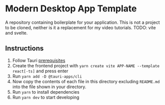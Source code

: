 # Modern Desktop App Template

A repository containing boilerplate for your application. This is not a project to be cloned, neither is it a replacement for my video tutorials. TODO: vite and svelte.

## Instructions

1. Follow Tauri [prerequisites](https://tauri.studio/docs/getting-started/prerequisites)
2. Create the frontend project with `yarn create vite APP-NAME --template react[-ts]` and press enter
3. Run `yarn add -D @tauri-apps/cli`
4. Now copy the contents of each file in this directory excluding `README.md` into the file shown in your directory.
5. Run `yarn` to install dependencies
6. Run `yarn dev` to start developing

